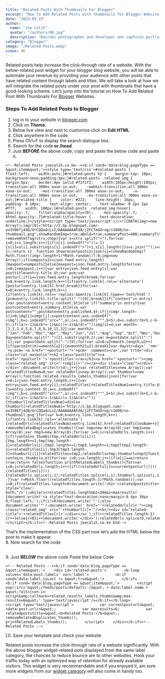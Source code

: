 ```yaml
---
title: "Related Posts With Thumbnails For Blogger"
excerpt: "How To Add Related Posts with thumbnails for Blogger Website. Learn how to add related posts widget bellow your blogger website posts body"
date: "2023-05-15"
author:
  name: "Joe Calih"
  avatar: "/authors/08.jpg"
  description: "Nairobi photographer and developer who captures portraiture, landscapes, weddings, and photo studios."
category: "Blogger"
image: "/Related-Posts.webp"
views: 8K
---
```



Related posts help increase the click-through rate of a website. With the below-related post widget for your blogger blog website, you will be able to automate your revenue by providing your audience with other posts that have related content through labels and titles. We will take a look at how we will integrate the related posts under your post with thumbnails that have a good-looking scheme. Let’s jump into the tutorial on How To Add Related Post With Thumbnails For [Blogger](https://joecalih.co.ke/how-to-create-a-blog-on-blogger-com-blogspot/) Websites.

### Steps To Add Related Posts to Blogger

1. log in to your website in [blogger.com](http://blogger.com/)  
2. Click on **Theme.**  
3. Below live view and next to customize click on **Edit HTML**  
4. Click anywhere in the code.  
5. Press Ctrl+F to display the search dialogue box.  
6. Search for the code **</head> or /head**  
7. Just **BEFORE** the above code, copy and paste the below code and paste it.

```
<!--Related Posts joecalih.co.ke--><b:if cond='data:blog.pageType == &quot;item&quot;'><style type='text/css'>#related-posts {    float:left;    width:auto;}#related-posts h2 {    margin-top: 10px;    background:none;padding:3px;}#related-posts .related_img {    margin:5px;    border:4px solid #f2f2f2;    width:105px;height:105px;    transition:all 300ms ease-in-out;    -webkit-transition:all 300ms ease-in-out;    -moz-transition:all 300ms ease-in-out;    -o-transition:all 300ms ease-in-out;    -ms-transition:all 300ms ease-in-out;}#related-title {    color: #222;    line-height: 16px;    padding: 0 10px;    text-align: center;    text-shadow: 0 2px 2px #fff;    width: 100px;}#related-posts .related_img:hover{    opacity:.7;    filter:alpha(opacity=70);    -moz-opacity:.7;    -khtml-opacity:.7}#related-title:hover {    text-decoration: underline;}</style><script type='text/javascript'>//<![CDATA[imgr=new Array();imgr[0]="http://2.bp.blogspot.com/-ex3V86fj4dQ/UrCQQa4cLsI/AAAAAAAAFdA/j2FCTmGOrog/s1600/no-thumbnail.png";showRandomImg=true;aBold=true;summaryPost=400;summaryTitle=20;numposts1=12;numposts2=4;function removeHtmlTag(strx,chop){var s=strx.split("<");for(var i=0;i<s.length;i++){if(s[i].indexOf(">")!=-1){s[i]=s[i].substring(s[i].indexOf(">")+1,s[i].length)}}s=s.join("");s=s.substring(0,chop-1);return s}  function showrecentposts1(json){j=(showRandomImg)?Math.floor((imgr.length+1)*Math.random()):0;img=new Array();if(numposts2<=json.feed.entry.length){maxpost=numposts2}else{maxpost=json.feed.entry.length}for(var i=0;i<maxpost;i++){var entry=json.feed.entry[i];var posttitle=entry.title.$t;var pcm;var posturl;if(i==json.feed.entry.length)break;for(var k=0;k<entry.link.length;k++){if(entry.link[k].rel=='alternate'){posturl=entry.link[k].href;break}}for(var k=0;k<entry.link.length;k++){if(entry.link[k].rel=='replies'&&entry.link[k].type=='text/html'){pcm=entry.link[k].title.split(" ")[0];break}}if("content"in entry){var postcontent=entry.content.$t}else if("summary"in entry){var postcontent=entry.summary.$t}else var postcontent="";postdate=entry.published.$t;if(j>imgr.length-1)j=0;img[i]=imgr[j];s=postcontent;a=s.indexOf("<img");b=s.indexOf("src="",a);c=s.indexOf(""",b+5);d=s.substr(b+5,c-b-5);if((a!=-1)&&(b!=-1)&&(c!=-1)&&(d!=""))img[i]=d;var month=[1,2,3,4,5,6,7,8,9,10,11,12];var month2=["Jan","Feb","Mar","Apr","May","Jun","Jul","Aug","Sep","Oct","Nov","Dec"];var day=postdate.split("-")[2].substring(0,2);var m=postdate.split("-")[1];var y=postdate.split("-")[0];for(var u2=0;u2<month.length;u2++){if(parseInt(m)==month[u2]){m=month2[u2];break}}var daystr=day+' '+m+' '+y;pcm='<a href="'+posturl+'">'+pcm+' comments</a>';var trtd='<div class="col_maskolis"><h2 class="posttitle"><a href="'+posturl+'">'+posttitle+'</a></h2><a href="'+posturl+'"><img class="related_img" src="'+img[i]+'"/></a><div class="clear"></div></div>';document.write(trtd);j++}}var relatedTitles=new Array();var relatedTitlesNum=0;var relatedUrls=new Array();var thumburl=new Array();function related_results_labels_thumbs(json){for(var i=0;i<json.feed.entry.length;i++){var entry=json.feed.entry[i];relatedTitles[relatedTitlesNum]=entry.title.$t;try{thumburl[relatedTitlesNum]=entry.gform_foot.url}catch(error){s=entry.content.$t;a=s.indexOf("<img");b=s.indexOf("src="",a);c=s.indexOf(""",b+5);d=s.substr(b+5,c-b-5);if((a!=-1)&&(b!=-1)&&(c!=-1)&&(d!="")){thumburl[relatedTitlesNum]=d}else thumburl[relatedTitlesNum]='http://2.bp.blogspot.com/-ex3V86fj4dQ/UrCQQa4cLsI/AAAAAAAAFdA/j2FCTmGOrog/s1600/no-thumbnail.png'}for(var k=0;k<entry.link.length;k++){if(entry.link[k].rel=='alternate'){relatedUrls[relatedTitlesNum]=entry.link[k].href;relatedTitlesNum++}}}}function removeRelatedDuplicates_thumbs(){var tmp=new Array(0);var tmp2=new Array(0);var tmp3=new Array(0);for(var i=0;i<relatedUrls.length;i++){if(!contains_thumbs(tmp,relatedUrls[i])){tmp.length+=1;tmp[tmp.length-1]=relatedUrls[i];tmp2.length+=1;tmp3.length+=1;tmp2[tmp2.length-1]=relatedTitles[i];tmp3[tmp3.length-1]=thumburl[i]}}relatedTitles=tmp2;relatedUrls=tmp;thumburl=tmp3}function contains_thumbs(a,e){for(var j=0;j<a.length;j++)if(a[j]==e)return true;return false}function printRelatedLabels_thumbs(){for(var i=0;i<relatedUrls.length;i++){if((relatedUrls[i]==currentposturl)||(!(relatedTitles[i]))){relatedUrls.splice(i,1);relatedTitles.splice(i,1);thumburl.splice(i,1);i--}}var r=Math.floor((relatedTitles.length-1)*Math.random());var i=0;if(relatedTitles.length>0)document.write('<h2>'+relatedpoststitle+'</h2>');document.write('<div style="clear: both;"/>');while(i<relatedTitles.length&&i<20&&i<maxresults){document.write('<a style="text-decoration:none;margin:0 4px 10px 0;float:left;');if(i!=0)document.write('"');else document.write('"');document.write(' href="'+relatedUrls[r]+'"><img class="related_img" src="'+thumburl[r]+'"/><br/><div id="related-title">'+relatedTitles[r]+'</div></a>');if(r<relatedTitles.length-1){r++}else{r=0}i++}document.write('</div>');relatedUrls.splice(0,relatedUrls.length);thumburl.splice(0,thumburl.length);relatedTitles.splice(0,relatedTitles.length)}//]]></script></b:if><!--Related Posts joecalih.co.ke End-->
```

That’s the implementation of the CSS part now let’s add the HTML below the post to make it appear.  
8. Now search for the code **<div class=’comments’ id=’comments’>**  
9. Just **BELOW** the above code Paste the below Code

```
<!-- Related Posts --><b:if cond='data:blog.pageType == &quot;item&quot;'>    <div id='related-posts'>        <b:loop values='data:post.labels' var='label'>            <b:if cond='data:label.isLast != &quot;true&quot;'>        </b:if>        <b:if cond='data:blog.pageType == &quot;item&quot;'>        <script expr:src='&quot;/feeds/posts/default/-/&quot; + data:label.name + &quot;?alt=json-in-script&amp;callback=related_results_labels_thumbs&amp;max-results=6&quot;' type='text/javascript'/></b:if></b:loop>        <script type='text/javascript'>            var currentposturl=&quot;<data:post.url/>&quot;;            var maxresults=6;            var relatedpoststitle=&quot;<b>Related Posts:</b>&quot;;            removeRelatedDuplicates_thumbs();            printRelatedLabels_thumbs();        </script>    </div></b:if><!-- Related Posts -->
```

10. Save your template and check your website

Related posts increase the click-through rate of a website significantly. With the above blogger widget-related pots displayed from the same label category, the chances to reduce bounce are to other websites. Hook your traffic today with an optimized way of retention for already available visitors. This widget is very recommendable and if you enjoyed it, am sure more widgets from our [widget category](https://joecalih.co.ke/category/blogger/widgets/) will also come in handy too.
